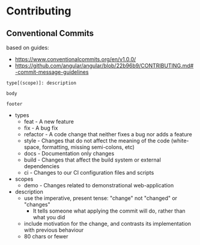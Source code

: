 Contributing
============

## Conventional Commits

based on guides:

- https://www.conventionalcommits.org/en/v1.0.0/
- https://github.com/angular/angular/blob/22b96b9/CONTRIBUTING.md#-commit-message-guidelines

```
type[(scope)]: description

body

footer
```

- types
    - feat - A new feature
    - fix - A bug fix
    - refactor - A code change that neither fixes a bug nor adds a feature
    - style - Changes that do not affect the meaning of the code (white-space, formatting, missing semi-colons, etc)
    - docs - Documentation only changes
    - build - Changes that affect the build system or external dependencies
    - ci - Changes to our CI configuration files and scripts
- scopes
    - demo - Changes related to demonstrational web-application
- description
    - use the imperative, present tense: "change" not "changed" or "changes"
        - It tells someone what applying the commit will do, rather than what you did
    - include motivation for the change, and contrasts its implementation with previous behaviour
    - 80 chars or fewer
